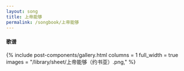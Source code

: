 ```yaml
---
layout: song
title: 上帝能够
permalink: /songbook/上帝能够
---
```


#### 歌谱

{% include post-components/gallery.html
    columns = 1
    full_width = true
    images = "/library/sheet/上帝能够（约书亚）.png,"
%}

